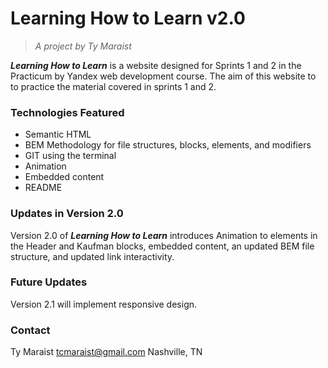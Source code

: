 # Learning How to Learn v2.0

> _A project by Ty Maraist_

**_Learning How to Learn_** is a website designed for Sprints 1 and 2 in the Practicum by Yandex web development course. The aim of this website to to practice the material covered in sprints 1 and 2.

### Technologies Featured

- Semantic HTML
- BEM Methodology for file structures, blocks, elements, and modifiers
- GIT using the terminal
- Animation
- Embedded content
- README

### Updates in Version 2.0

Version 2.0 of **_Learning How to Learn_** introduces Animation to elements in the Header and Kaufman blocks, embedded content, an updated BEM file structure, and updated link interactivity.

### Future Updates

Version 2.1 will implement responsive design.

### Contact

Ty Maraist
tcmaraist@gmail.com
Nashville, TN
